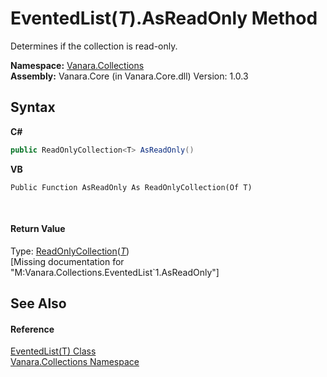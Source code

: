 # EventedList(*T*).AsReadOnly Method 
 

Determines if the collection is read-only.

**Namespace:**&nbsp;<a href="062563b8-e616-d697-89ef-6de2b291d4a0">Vanara.Collections</a><br />**Assembly:**&nbsp;Vanara.Core (in Vanara.Core.dll) Version: 1.0.3

## Syntax

**C#**<br />
``` C#
public ReadOnlyCollection<T> AsReadOnly()
```

**VB**<br />
``` VB
Public Function AsReadOnly As ReadOnlyCollection(Of T)
```

<br />

#### Return Value
Type: <a href="http://msdn2.microsoft.com/en-us/library/ms132474" target="_blank">ReadOnlyCollection</a>(<a href="76b2d53b-475e-39f2-60e1-b6b89876e9a2">*T*</a>)<br />\[Missing <returns> documentation for "M:Vanara.Collections.EventedList`1.AsReadOnly"\]

## See Also


#### Reference
<a href="76b2d53b-475e-39f2-60e1-b6b89876e9a2">EventedList(T) Class</a><br /><a href="062563b8-e616-d697-89ef-6de2b291d4a0">Vanara.Collections Namespace</a><br />